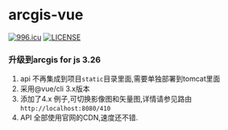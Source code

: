 # arcgis-vue
[![996.icu](https://img.shields.io/badge/link-996.icu-red.svg)](https://996.icu)
[![LICENSE](https://img.shields.io/badge/license-Anti%20996-blue.svg)](https://github.com/996icu/996.ICU/blob/master/LICENSE)

### 升级到arcgis for js 3.26
1. api 不再集成到项目`static`目录里面,需要单独部署到tomcat里面
2. 采用@vue/cli 3.x版本
3. 添加了4.x 例子,可切换影像图和矢量图,详情请参见路由 `http://localhost:8080/410`
4. API 全部使用官网的CDN,速度还不错.
